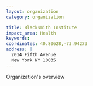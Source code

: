 ```yaml
---
layout: organization
category: organization

title: Blacksmith Institute
impact_area: Health
keywords: 
coordinates: 40.80628,-73.94273
address: |
  2014 Fifth Avenue
  New York NY 10035
---
```

Organization's overview
